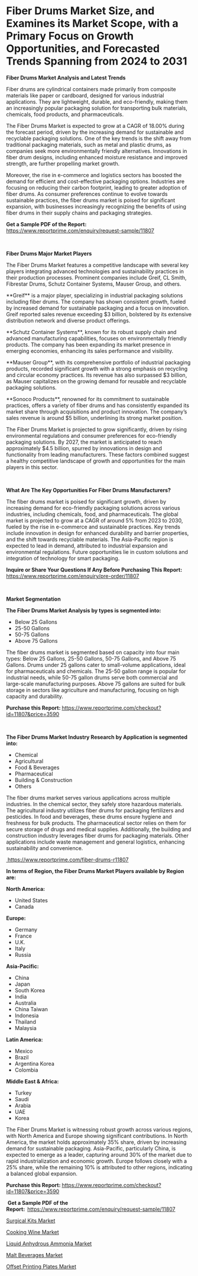 <p><h1>Fiber Drums Market Size, and Examines its Market Scope, with a Primary Focus on Growth Opportunities, and Forecasted Trends Spanning from 2024 to 2031</h1></p><p><strong>Fiber Drums Market Analysis and Latest Trends</strong></p>
<p><p>Fiber drums are cylindrical containers made primarily from composite materials like paper or cardboard, designed for various industrial applications. They are lightweight, durable, and eco-friendly, making them an increasingly popular packaging solution for transporting bulk materials, chemicals, food products, and pharmaceuticals.</p><p>The Fiber Drums Market is expected to grow at a CAGR of 18.00% during the forecast period, driven by the increasing demand for sustainable and recyclable packaging solutions. One of the key trends is the shift away from traditional packaging materials, such as metal and plastic drums, as companies seek more environmentally friendly alternatives. Innovations in fiber drum designs, including enhanced moisture resistance and improved strength, are further propelling market growth. </p><p>Moreover, the rise in e-commerce and logistics sectors has boosted the demand for efficient and cost-effective packaging options. Industries are focusing on reducing their carbon footprint, leading to greater adoption of fiber drums. As consumer preferences continue to evolve towards sustainable practices, the fiber drums market is poised for significant expansion, with businesses increasingly recognizing the benefits of using fiber drums in their supply chains and packaging strategies.</p></p>
<p><strong>Get a Sample PDF of the Report:&nbsp;</strong> <a href="https://www.reportprime.com/enquiry/request-sample/11807?utm_campaign=1871&utm_medium=2&utm_source=Github&utm_content=ia&utm_term=24122024&utm_id=fiber-drums">https://www.reportprime.com/enquiry/request-sample/11807</a></p>
<p>&nbsp;</p>
<p><strong>Fiber Drums Major Market Players</strong></p>
<p><p>The Fiber Drums Market features a competitive landscape with several key players integrating advanced technologies and sustainability practices in their production processes. Prominent companies include Greif, CL Smith, Fibrestar Drums, Schutz Container Systems, Mauser Group, and others.</p><p>**Greif** is a major player, specializing in industrial packaging solutions including fiber drums. The company has shown consistent growth, fueled by increased demand for sustainable packaging and a focus on innovation. Greif reported sales revenue exceeding $3 billion, bolstered by its extensive distribution network and diverse product offerings.</p><p>**Schutz Container Systems**, known for its robust supply chain and advanced manufacturing capabilities, focuses on environmentally friendly products. The company has been expanding its market presence in emerging economies, enhancing its sales performance and visibility.</p><p>**Mauser Group**, with its comprehensive portfolio of industrial packaging products, recorded significant growth with a strong emphasis on recycling and circular economy practices. Its revenue has also surpassed $3 billion, as Mauser capitalizes on the growing demand for reusable and recyclable packaging solutions.</p><p>**Sonoco Products**, renowned for its commitment to sustainable practices, offers a variety of fiber drums and has consistently expanded its market share through acquisitions and product innovation. The company’s sales revenue is around $5 billion, underlining its strong market position.</p><p>The Fiber Drums Market is projected to grow significantly, driven by rising environmental regulations and consumer preferences for eco-friendly packaging solutions. By 2027, the market is anticipated to reach approximately $4.5 billion, spurred by innovations in design and functionality from leading manufacturers. These factors combined suggest a healthy competitive landscape of growth and opportunities for the main players in this sector.</p></p>
<p>&nbsp;</p>
<p><strong>What Are The Key Opportunities For Fiber Drums Manufacturers?</strong></p>
<p><p>The fiber drums market is poised for significant growth, driven by increasing demand for eco-friendly packaging solutions across various industries, including chemicals, food, and pharmaceuticals. The global market is projected to grow at a CAGR of around 5% from 2023 to 2030, fueled by the rise in e-commerce and sustainable practices. Key trends include innovation in design for enhanced durability and barrier properties, and the shift towards recyclable materials. The Asia-Pacific region is expected to lead in demand, attributed to industrial expansion and environmental regulations. Future opportunities lie in custom solutions and integration of technology for smart packaging.</p></p>
<p><strong>Inquire or Share Your Questions If Any Before Purchasing This Report:</strong> <a href="https://www.reportprime.com/enquiry/pre-order/11807?utm_campaign=1871&utm_medium=2&utm_source=Github&utm_content=ia&utm_term=24122024&utm_id=fiber-drums">https://www.reportprime.com/enquiry/pre-order/11807</a></p>
<p>&nbsp;</p>
<p><strong>Market Segmentation</strong></p>
<p><strong>The Fiber Drums Market Analysis by types is segmented into:</strong></p>
<p><ul><li>Below 25 Gallons</li><li>25-50 Gallons</li><li>50-75 Gallons</li><li>Above 75 Gallons</li></ul></p>
<p><p>The fiber drums market is segmented based on capacity into four main types: Below 25 Gallons, 25-50 Gallons, 50-75 Gallons, and Above 75 Gallons. Drums under 25 gallons cater to small-volume applications, ideal for pharmaceuticals and chemicals. The 25-50 gallon range is popular for industrial needs, while 50-75 gallon drums serve both commercial and large-scale manufacturing purposes. Above 75 gallons are suited for bulk storage in sectors like agriculture and manufacturing, focusing on high capacity and durability.</p></p>
<p><strong>Purchase this Report:&nbsp;</strong><a href="https://www.reportprime.com/checkout?id=11807&price=3590&utm_campaign=1871&utm_medium=2&utm_source=Github&utm_content=ia&utm_term=24122024&utm_id=fiber-drums">https://www.reportprime.com/checkout?id=11807&price=3590</a></p>
<p>&nbsp;</p>
<p><strong>The Fiber Drums Market Industry Research by Application is segmented into:</strong></p>
<p><ul><li>Chemical</li><li>Agricultural</li><li>Food & Beverages</li><li>Pharmaceutical</li><li>Building & Construction</li><li>Others</li></ul></p>
<p><p>The fiber drums market serves various applications across multiple industries. In the chemical sector, they safely store hazardous materials. The agricultural industry utilizes fiber drums for packaging fertilizers and pesticides. In food and beverages, these drums ensure hygiene and freshness for bulk products. The pharmaceutical sector relies on them for secure storage of drugs and medical supplies. Additionally, the building and construction industry leverages fiber drums for packaging materials. Other applications include waste management and general logistics, enhancing sustainability and convenience.</p></p>
<p><a href="https://www.reportprime.com/fiber-drums-r11807?utm_campaign=1871&utm_medium=2&utm_source=Github&utm_content=ia&utm_term=24122024&utm_id=fiber-drums">&nbsp;https://www.reportprime.com/fiber-drums-r11807</a></p>
<p><strong>In terms of Region, the Fiber Drums Market Players available by Region are:</strong></p>
<p>
    <p> <strong> North America: </strong>
        <ul>
            <li>United States</li>
            <li>Canada</li>
        </ul>
        </p> 
    <p> <strong> Europe: </strong>
        <ul>
            <li>Germany</li>
            <li>France</li>
            <li>U.K.</li>
            <li>Italy</li>
            <li>Russia</li>
        </ul>
        </p> 
    <p> <strong> Asia-Pacific: </strong>
        <ul>
            <li>China</li>
            <li>Japan</li>
            <li>South Korea</li>
            <li>India</li>
            <li>Australia</li>
            <li>China Taiwan</li>
            <li>Indonesia</li>
            <li>Thailand</li>
            <li>Malaysia</li>
        </ul>
        </p> 
    <p> <strong> Latin America: </strong>
        <ul>
            <li>Mexico</li>
            <li>Brazil</li>
            <li>Argentina Korea</li>
            <li>Colombia</li>
        </ul>
        </p> 
    <p> <strong> Middle East & Africa: </strong>
        <ul>
            <li>Turkey</li>
            <li>Saudi</li>
            <li>Arabia</li>
            <li>UAE</li>
            <li>Korea</li>
        </ul>
    </p>
    </p>
<p><p>The Fiber Drums Market is witnessing robust growth across various regions, with North America and Europe showing significant contributions. In North America, the market holds approximately 35% share, driven by increasing demand for sustainable packaging. Asia-Pacific, particularly China, is expected to emerge as a leader, capturing around 30% of the market due to rapid industrialization and economic growth. Europe follows closely with a 25% share, while the remaining 10% is attributed to other regions, indicating a balanced global expansion.</p></p>
<p><strong>Purchase this Report: </strong><a href="https://www.reportprime.com/checkout?id=11807&price=3590&utm_campaign=1871&utm_medium=2&utm_source=Github&utm_content=ia&utm_term=24122024&utm_id=fiber-drums">https://www.reportprime.com/checkout?id=11807&price=3590</a></p>
<p>&nbsp;<strong>Get a Sample PDF of the Report:&nbsp;&nbsp;</strong><a href="https://www.reportprime.com/enquiry/request-sample/11807?utm_campaign=1871&utm_medium=2&utm_source=Github&utm_content=ia&utm_term=24122024&utm_id=fiber-drums">https://www.reportprime.com/enquiry/request-sample/11807</a></p>
<p><strong></strong></p>
<p><p><a href="https://www.linkedin.com/pulse/opportunities-challenges-surgical-kits-market-strategic-insights-svldf?utm_campaign=1871&utm_medium=2&utm_source=Github&utm_content=ia&utm_term=24122024&utm_id=fiber-drums">Surgical Kits Market</a></p><p><a href="https://www.linkedin.com/pulse/evaluating-cooking-wine-market-size-growth-potential-company-xfkrf?utm_campaign=1871&utm_medium=2&utm_source=Github&utm_content=ia&utm_term=24122024&utm_id=fiber-drums">Cooking Wine Market</a></p><p><a href="https://www.linkedin.com/pulse/liquid-anhydrous-ammonia-market-global-regional-analysis-2024-qaihf?utm_campaign=1871&utm_medium=2&utm_source=Github&utm_content=ia&utm_term=24122024&utm_id=fiber-drums">Liquid Anhydrous Ammonia Market</a></p><p><a href="https://www.linkedin.com/pulse/malt-beverages-market-size-analysis-2024-2031-sustained-myggf?utm_campaign=1871&utm_medium=2&utm_source=Github&utm_content=ia&utm_term=24122024&utm_id=fiber-drums">Malt Beverages Market</a></p><p><a href="https://www.linkedin.com/pulse/outlook-offset-printing-plates-market-2024-2031-detailed-size-2l1cf?utm_campaign=1871&utm_medium=2&utm_source=Github&utm_content=ia&utm_term=24122024&utm_id=fiber-drums">Offset Printing Plates Market</a></p></p>